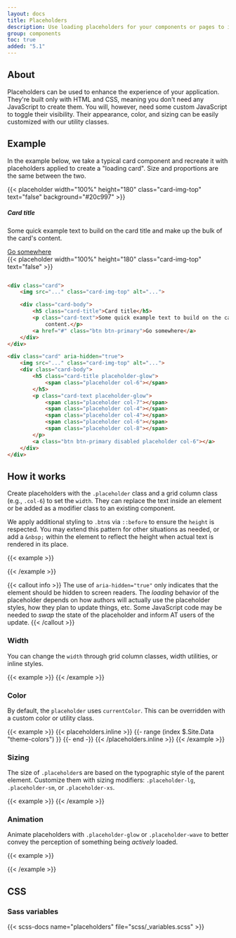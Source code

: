 ```yaml
---
layout: docs
title: Placeholders
description: Use loading placeholders for your components or pages to indicate something may still be loading.
group: components
toc: true
added: "5.1"
---
```


## About

Placeholders can be used to enhance the experience of your application. They're built only with HTML and CSS, meaning
you don't need any JavaScript to create them. You will, however, need some custom JavaScript to toggle their visibility.
Their appearance, color, and sizing can be easily customized with our utility classes.

## Example

In the example below, we take a typical card component and recreate it with placeholders applied to create a "loading
card". Size and proportions are the same between the two.

<div class="bd-example bd-example-placeholder-cards d-flex justify-content-around">
<div class="card">
  {{< placeholder width="100%" height="180" class="card-img-top" text="false" background="#20c997" >}}
  <div class="card-body">
    <h5 class="card-title">Card title</h5>
    <p class="card-text">Some quick example text to build on the card title and make up the bulk of the card's content.</p>
    <a href="#" class="btn btn-primary">Go somewhere</a>
  </div>
</div>

<div class="card" aria-hidden="true">
  {{< placeholder width="100%" height="180" class="card-img-top" text="false" >}}
  <div class="card-body">
    <div class="h5 card-title placeholder-glow">
      <span class="placeholder col-6"></span>
    </div>
    <p class="card-text placeholder-glow">
      <span class="placeholder col-7"></span>
      <span class="placeholder col-4"></span>
      <span class="placeholder col-4"></span>
      <span class="placeholder col-6"></span>
      <span class="placeholder col-8"></span>
    </p>
    <a class="btn btn-primary disabled placeholder col-6"></a>
  </div>
</div>
</div>

```html

<div class="card">
    <img src="..." class="card-img-top" alt="...">

    <div class="card-body">
        <h5 class="card-title">Card title</h5>
        <p class="card-text">Some quick example text to build on the card title and make up the bulk of the card's
            content.</p>
        <a href="#" class="btn btn-primary">Go somewhere</a>
    </div>
</div>

<div class="card" aria-hidden="true">
    <img src="..." class="card-img-top" alt="...">
    <div class="card-body">
        <h5 class="card-title placeholder-glow">
            <span class="placeholder col-6"></span>
        </h5>
        <p class="card-text placeholder-glow">
            <span class="placeholder col-7"></span>
            <span class="placeholder col-4"></span>
            <span class="placeholder col-4"></span>
            <span class="placeholder col-6"></span>
            <span class="placeholder col-8"></span>
        </p>
        <a class="btn btn-primary disabled placeholder col-6"></a>
    </div>
</div>
```

## How it works

Create placeholders with the `.placeholder` class and a grid column class (e.g., `.col-6`) to set the `width`. They can
replace the text inside an element or be added as a modifier class to an existing component.

We apply additional styling to `.btn`s via `::before` to ensure the `height` is respected. You may extend this pattern
for other situations as needed, or add a `&nbsp;` within the element to reflect the height when actual text is rendered
in its place.

{{< example >}}
<p aria-hidden="true">
  <span class="placeholder col-6"></span>
</p>

<a class="btn btn-primary disabled placeholder col-4"></a>
{{< /example >}}

{{< callout info >}}
The use of `aria-hidden="true"` only indicates that the element should be hidden to screen readers. The *loading*
behavior of the placeholder depends on how authors will actually use the placeholder styles, how they plan to update
things, etc. Some JavaScript code may be needed to *swap* the state of the placeholder and inform AT users of the
update.
{{< /callout >}}

### Width

You can change the `width` through grid column classes, width utilities, or inline styles.

{{< example >}}
<span class="placeholder col-6"></span>
<span class="placeholder w-75"></span>
<span class="placeholder" style="width: 25%;"></span>
{{< /example >}}

### Color

By default, the `placeholder` uses `currentColor`. This can be overridden with a custom color or utility class.

{{< example >}}
<span class="placeholder col-12"></span>
{{< placeholders.inline >}}
{{- range (index $.Site.Data "theme-colors") }}
<span class="placeholder col-12 bg-{{ .name }}"></span>
{{- end -}}
{{< /placeholders.inline >}}
{{< /example >}}

### Sizing

The size of `.placeholder`s are based on the typographic style of the parent element. Customize them with sizing
modifiers: `.placeholder-lg`, `.placeholder-sm`, or `.placeholder-xs`.

{{< example >}}
<span class="placeholder col-12 placeholder-lg"></span>
<span class="placeholder col-12"></span>
<span class="placeholder col-12 placeholder-sm"></span>
<span class="placeholder col-12 placeholder-xs"></span>
{{< /example >}}

### Animation

Animate placeholders with `.placeholder-glow` or `.placeholder-wave` to better convey the perception of something being
*actively* loaded.

{{< example >}}
<p class="placeholder-glow">
  <span class="placeholder col-12"></span>
</p>

<p class="placeholder-wave">
  <span class="placeholder col-12"></span>
</p>
{{< /example >}}

## CSS

### Sass variables

{{< scss-docs name="placeholders" file="scss/_variables.scss" >}}

